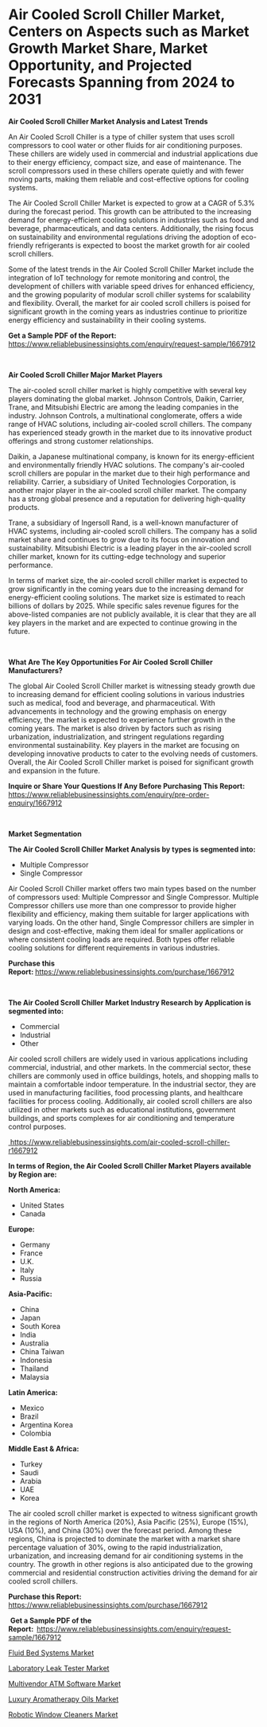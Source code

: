 <p><h1>Air Cooled Scroll Chiller Market, Centers on Aspects such as Market Growth Market Share, Market Opportunity, and Projected Forecasts Spanning from 2024 to 2031</h1></p><p><strong>Air Cooled Scroll Chiller Market Analysis and Latest Trends</strong></p>
<p><p>An Air Cooled Scroll Chiller is a type of chiller system that uses scroll compressors to cool water or other fluids for air conditioning purposes. These chillers are widely used in commercial and industrial applications due to their energy efficiency, compact size, and ease of maintenance. The scroll compressors used in these chillers operate quietly and with fewer moving parts, making them reliable and cost-effective options for cooling systems.</p><p>The Air Cooled Scroll Chiller Market is expected to grow at a CAGR of 5.3% during the forecast period. This growth can be attributed to the increasing demand for energy-efficient cooling solutions in industries such as food and beverage, pharmaceuticals, and data centers. Additionally, the rising focus on sustainability and environmental regulations driving the adoption of eco-friendly refrigerants is expected to boost the market growth for air cooled scroll chillers.</p><p>Some of the latest trends in the Air Cooled Scroll Chiller Market include the integration of IoT technology for remote monitoring and control, the development of chillers with variable speed drives for enhanced efficiency, and the growing popularity of modular scroll chiller systems for scalability and flexibility. Overall, the market for air cooled scroll chillers is poised for significant growth in the coming years as industries continue to prioritize energy efficiency and sustainability in their cooling systems.</p></p>
<p><strong>Get a Sample PDF of the Report:&nbsp;</strong> <a href="https://www.reliablebusinessinsights.com/enquiry/request-sample/1667912">https://www.reliablebusinessinsights.com/enquiry/request-sample/1667912</a></p>
<p>&nbsp;</p>
<p><strong>Air Cooled Scroll Chiller Major Market Players</strong></p>
<p><p>The air-cooled scroll chiller market is highly competitive with several key players dominating the global market. Johnson Controls, Daikin, Carrier, Trane, and Mitsubishi Electric are among the leading companies in the industry. Johnson Controls, a multinational conglomerate, offers a wide range of HVAC solutions, including air-cooled scroll chillers. The company has experienced steady growth in the market due to its innovative product offerings and strong customer relationships.</p><p>Daikin, a Japanese multinational company, is known for its energy-efficient and environmentally friendly HVAC solutions. The company's air-cooled scroll chillers are popular in the market due to their high performance and reliability. Carrier, a subsidiary of United Technologies Corporation, is another major player in the air-cooled scroll chiller market. The company has a strong global presence and a reputation for delivering high-quality products.</p><p>Trane, a subsidiary of Ingersoll Rand, is a well-known manufacturer of HVAC systems, including air-cooled scroll chillers. The company has a solid market share and continues to grow due to its focus on innovation and sustainability. Mitsubishi Electric is a leading player in the air-cooled scroll chiller market, known for its cutting-edge technology and superior performance.</p><p>In terms of market size, the air-cooled scroll chiller market is expected to grow significantly in the coming years due to the increasing demand for energy-efficient cooling solutions. The market size is estimated to reach billions of dollars by 2025. While specific sales revenue figures for the above-listed companies are not publicly available, it is clear that they are all key players in the market and are expected to continue growing in the future.</p></p>
<p>&nbsp;</p>
<p><strong>What Are The Key Opportunities For Air Cooled Scroll Chiller Manufacturers?</strong></p>
<p><p>The global Air Cooled Scroll Chiller market is witnessing steady growth due to increasing demand for efficient cooling solutions in various industries such as medical, food and beverage, and pharmaceutical. With advancements in technology and the growing emphasis on energy efficiency, the market is expected to experience further growth in the coming years. The market is also driven by factors such as rising urbanization, industrialization, and stringent regulations regarding environmental sustainability. Key players in the market are focusing on developing innovative products to cater to the evolving needs of customers. Overall, the Air Cooled Scroll Chiller market is poised for significant growth and expansion in the future.</p></p>
<p><strong>Inquire or Share Your Questions If Any Before Purchasing This Report:</strong> <a href="https://www.reliablebusinessinsights.com/enquiry/pre-order-enquiry/1667912">https://www.reliablebusinessinsights.com/enquiry/pre-order-enquiry/1667912</a></p>
<p>&nbsp;</p>
<p><strong>Market Segmentation</strong></p>
<p><strong>The Air Cooled Scroll Chiller Market Analysis by types is segmented into:</strong></p>
<p><ul><li>Multiple Compressor</li><li>Single Compressor</li></ul></p>
<p><p>Air Cooled Scroll Chiller market offers two main types based on the number of compressors used: Multiple Compressor and Single Compressor. Multiple Compressor chillers use more than one compressor to provide higher flexibility and efficiency, making them suitable for larger applications with varying loads. On the other hand, Single Compressor chillers are simpler in design and cost-effective, making them ideal for smaller applications or where consistent cooling loads are required. Both types offer reliable cooling solutions for different requirements in various industries.</p></p>
<p><strong>Purchase this Report:&nbsp;</strong><a href="https://www.reliablebusinessinsights.com/purchase/1667912">https://www.reliablebusinessinsights.com/purchase/1667912</a></p>
<p>&nbsp;</p>
<p><strong>The Air Cooled Scroll Chiller Market Industry Research by Application is segmented into:</strong></p>
<p><ul><li>Commercial</li><li>Industrial</li><li>Other</li></ul></p>
<p><p>Air cooled scroll chillers are widely used in various applications including commercial, industrial, and other markets. In the commercial sector, these chillers are commonly used in office buildings, hotels, and shopping malls to maintain a comfortable indoor temperature. In the industrial sector, they are used in manufacturing facilities, food processing plants, and healthcare facilities for process cooling. Additionally, air cooled scroll chillers are also utilized in other markets such as educational institutions, government buildings, and sports complexes for air conditioning and temperature control purposes.</p></p>
<p><a href="https://www.reliablebusinessinsights.com/air-cooled-scroll-chiller-r1667912">&nbsp;https://www.reliablebusinessinsights.com/air-cooled-scroll-chiller-r1667912</a></p>
<p><strong>In terms of Region, the Air Cooled Scroll Chiller Market Players available by Region are:</strong></p>
<p>
    <p> <strong> North America: </strong>
        <ul>
            <li>United States</li>
            <li>Canada</li>
        </ul>
        </p> 
    <p> <strong> Europe: </strong>
        <ul>
            <li>Germany</li>
            <li>France</li>
            <li>U.K.</li>
            <li>Italy</li>
            <li>Russia</li>
        </ul>
        </p> 
    <p> <strong> Asia-Pacific: </strong>
        <ul>
            <li>China</li>
            <li>Japan</li>
            <li>South Korea</li>
            <li>India</li>
            <li>Australia</li>
            <li>China Taiwan</li>
            <li>Indonesia</li>
            <li>Thailand</li>
            <li>Malaysia</li>
        </ul>
        </p> 
    <p> <strong> Latin America: </strong>
        <ul>
            <li>Mexico</li>
            <li>Brazil</li>
            <li>Argentina Korea</li>
            <li>Colombia</li>
        </ul>
        </p> 
    <p> <strong> Middle East & Africa: </strong>
        <ul>
            <li>Turkey</li>
            <li>Saudi</li>
            <li>Arabia</li>
            <li>UAE</li>
            <li>Korea</li>
        </ul>
    </p>
    </p>
<p><p>The air cooled scroll chiller market is expected to witness significant growth in the regions of North America (20%), Asia Pacific (25%), Europe (15%), USA (10%), and China (30%) over the forecast period. Among these regions, China is projected to dominate the market with a market share percentage valuation of 30%, owing to the rapid industrialization, urbanization, and increasing demand for air conditioning systems in the country. The growth in other regions is also anticipated due to the growing commercial and residential construction activities driving the demand for air cooled scroll chillers.</p></p>
<p><strong>Purchase this Report: </strong><a href="https://www.reliablebusinessinsights.com/purchase/1667912">https://www.reliablebusinessinsights.com/purchase/1667912</a></p>
<p>&nbsp;<strong>Get a Sample PDF of the Report:&nbsp;&nbsp;</strong><a href="https://www.reliablebusinessinsights.com/enquiry/request-sample/1667912">https://www.reliablebusinessinsights.com/enquiry/request-sample/1667912</a></p>
<p><strong></strong></p>
<p><p><a href="https://medium.com/@adam.churchill89678/fluid-bed-systems-market-a-global-and-regional-analysis-focus-on-region-country-level-analysis-ed82d8bd8147">Fluid Bed Systems Market</a></p><p><a href="https://www.linkedin.com/pulse/laboratory-leak-tester-market-size-share-trends-analysis-report-m5z5f?trackingId=az4gir2fRUaO2mDnOKg9Kg%3D%3D">Laboratory Leak Tester Market</a></p><p><a href="https://github.com/evanArnold06/Market-Research-Report-List-1/blob/main/multivendor-atm-software-market.md">Multivendor ATM Software Market</a></p><p><a href="https://www.linkedin.com/pulse/global-luxury-aromatherapy-oils-industry-types-applications-market-y4e2f?trackingId=4YiXWiVUTLqEJCfMfoR2SQ%3D%3D">Luxury Aromatherapy Oils Market</a></p><p><a href="https://medium.com/@henrysullivan626/robotic-window-cleaners-market-share-size-trends-industry-analysis-report-by-application-866b2932298e">Robotic Window Cleaners Market</a></p></p>